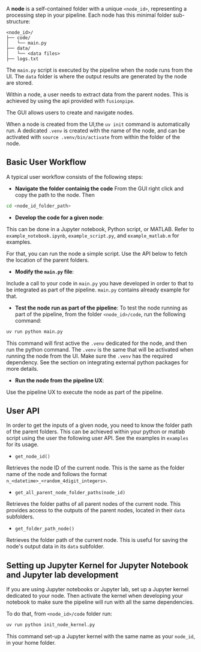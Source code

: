 A **node** is a self-contained folder with a unique `<node_id>`, representing a processing step in your pipeline. Each node has this minimal folder sub-structure:

```
<node_id>/
├── code/
│   └── main.py
├── data/
│   └── <data files>
├── logs.txt
```

The `main.py` script is executed by the pipeline when the node runs from the UI. The `data` folder is where the output results are generated by the node are stored.

Within a node, a user needs to extract data from the parent nodes. This is achieved by using the api provided with `fusionpipe`.

The GUI allows users to create and navigate nodes.

When a node is created from the UI,the `uv init` command is automatically run. A dedicated `.venv` is created with the name of the node, and can be activated with `source .venv/bin/activate` from within the folder of the node.

## Basic User Workflow
A typical user workflow consists of the following steps:

- **Navigate the folder containig the code**
From the GUI right click and copy the path to the node. Then

```bash
cd <node_id_folder_path>
```

- **Develop the code for a given node**:

This can be done in a Jupyter notebook, Python script, or MATLAB.
Refer to `example_notebook.ipynb`, `example_script.py`, and `example_matlab.m` for examples.

For that, you can run the node a simple script. Use the API below to fetch the location of the parent folders.

- **Modify the `main.py` file**:

Include a call to your code in `main.py` you have developed in order to that to be integrated as part of the pipeline. `main.py` contains already example for that.

- **Test the node run as part of the pipeline**:
To test the node running as part of the pipeline, from the folder `<node_id>/code`, run the following command:
```bash
uv run python main.py
```
This command will first active the `.venv` dedicated for the node, and then run the python command. The `.venv` is the same that will be activated when running the node from the UI.
Make sure the `.venv` has the required dependency. See the section on integrating external python packages for more details.

- **Run the node from the pipeline UX**:

Use the pipeline UX to execute the node as part of the pipeline.

## User API
In order to get the inputs of a given node, you need to know the folder path of the parent folders.
This can be achieved within your python or matlab script using the user the following user API. See the examples in `examples` for its usage.

- `get_node_id()`

Retrieves the node ID of the current node. This is the same as the folder name of the node and follows the format `n_<datetime>_<random_4digit_integers>`.

- `get_all_parent_node_folder_paths(node_id)`

Retrieves the folder paths of all parent nodes of the current node. This provides access to the outputs of the parent nodes, located in their `data` subfolders.

- `get_folder_path_node()`

Retrieves the folder path of the current node. This is useful for saving the node's output data in its `data` subfolder.

## Setting up Jupyter Kernel for Jupyter Notebook and Jupyter lab development
If you are using Jupyter notebooks or Jupyter lab, set up a Jupyter kernel dedicated to your node.
Then activate the kernel when developing your notebook to make sure the pipeline will run with all the same dependencies.

To do that, from `<node_id>/code` folder run:
```bash
uv run python init_node_kernel.py
```
This command set-up a Jupyter kernel with the same name as your `node_id`, in your home folder. 